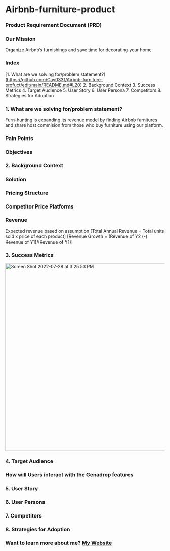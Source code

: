 # Airbnb-furniture-product


### Product Requirement Document (PRD)

### Our Mission
Organize Airbnb’s furnishings and save time for decorating your home


### Index
   [1. What are we solving for/problem statement?] (https://github.com/Cay0331/Airbnb-furniture-profuct/edit/main/README.md#L20)
   2. Background Context
   3. Success Metrics
   4. Target Audience
   5. User Story
   6. User Persona
   7. Competitors
   8. Strategies for Adoption

### 1. What are we solving for/problem statement?
Furn-hunting is expanding its revenue model by finding Airbnb furnitures and share host commision from those who buy furniture using our platform.

###       Pain Points

###       Objectives

### 2. Background Context

###       Solution

###       Pricing Structure

###       Competitor Price Platforms

###       Revenue
Expected revenue based on assumption 
[Total Annual Revenue = Total units sold x price of each product]
[Revenue Growth = (Revenue of Y2 (-) Revenue of Y1)/(Revenue of Y1)]


### 3. Success Metrics

<img width="591" alt="Screen Shot 2022-07-28 at 3 25 53 PM" src="https://user-images.githubusercontent.com/51731106/181632710-cc91dfe5-28be-4724-955e-e8a20a8db917.png">

### 4. Target Audience


### How will Users interact with the Genadrop features


### 5. User Story


### 6. User Persona


### 7. Competitors


### 8. Strategies for Adoption





### Want to learn more about me? [My Website](https://caychencom.wordpress.com/)


